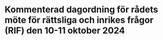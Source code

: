# Kommenterad dagordning för rådets möte för rättsliga och inrikes frågor (RIF) den 10-11 oktober 2024


